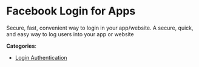 # Facebook Login for Apps


Secure, fast, convenient way to login in your app/website.  A secure, quick, and easy way to log users into your app or website



**Categories**:

- [Login Authentication](https://github.com/apis-list/apis-list#login-authentication)



